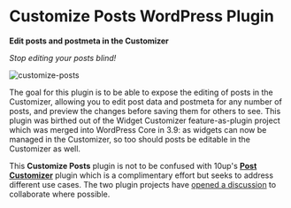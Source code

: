 Customize Posts WordPress Plugin
================================

**Edit posts and postmeta in the Customizer**

*Stop editing your posts blind!*

![customize-posts](https://cloud.githubusercontent.com/assets/134745/3075895/daec722a-e39b-11e3-82b3-1d2929442778.png)

The goal for this plugin is to be able to expose the editing of posts in the Customizer, allowing you to edit post data and postmeta for any number of posts, and preview the changes before saving them for others to see. This plugin was birthed out of the Widget Customizer feature-as-plugin project which was merged into WordPress Core in 3.9: as widgets can now be managed in the Customizer, so too should posts be editable in the Customizer as well.

This **Customize Posts** plugin is not to be confused with 10up's [**Post Customizer**](https://github.com/10up/Post-Customizer) plugin which is a complimentary effort but seeks to address different use cases. The two plugin projects have [opened a discussion](https://github.com/10up/Post-Customizer/issues/9#issuecomment-43821746) to collaborate where possible.

